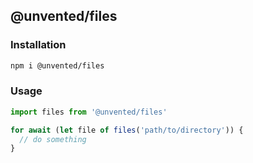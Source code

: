 ## @unvented/files

### Installation

```bash
npm i @unvented/files
```

### Usage

```js
import files from '@unvented/files'

for await (let file of files('path/to/directory')) {
  // do something
}
```
